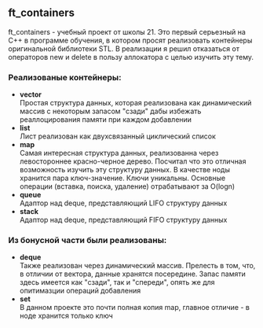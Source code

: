 ## ft_containers

ft_containers - учебный проект от школы 21. Это первый серьезный на C++ в программе обучения, в котором просят реализовать контейнеры оригинальной библиотеки STL.
В реализации я решил отказаться от операторов new  и delete в пользу аллокатора с целью изучить эту тему.
### Реализованые контейнеры:
* __vector__<br>
Простая структура данных, которая реализована как динамический массив с некоторым запасом "сзади" дабы избежать реаллоцирования памяти при каждом добавлении
* __list__<br>
Лист реализован как двухсвязанный циклический список
* __map__<br>
Самая интересная структура данных, реализованна через левостороннее красно-черное дерево. Посчитал что это отличная возможность изучить эту структуру данных.
В качестве ноды хранится пара ключ-значение. Ключи уникальны. Основные операции (вставка, поиска, удаление) отрабатывают за O(logn)
* __queue__<br>
Адаптор над deque, представляющий LIFO структуру данных
* __stack__<br>
Адаптор над deque, представляющий FIFO структуру данных

### Из бонусной части были реализованы:
* __deque__<br>
Также реализован через динамический массив. Прелесть в том, что, в отличии от вектора, данные хранятся посередине. Запас памяти здесь имеется как "сзади", так и "спереди",
опять же для опитимазции операций добавления
* __set__<br>
В данном проекте это почти полная копия map, главное отличие - в ноде хранится только ключ
